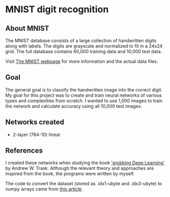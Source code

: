 # MNIST digit recognition

## About MNIST
The MNIST database consists of a large collection of handwritten digits along with labels.
The digits are grayscale and normalized to fit in a 24x24 grid. The full database contains
60,000 training data and 10,000 test data.

Visit [The MNIST webpage](http://yann.lecun.com/exdb/mnist/) for more information and the
actual data files.


## Goal
The general goal is to classify the handwritten image into the correct digit.
My goal for this project was to create and train neural networks of various types and complexities from scratch.
I wanted to use 1,000 images to train the network and calculate accuracy using all 10,000 test images.


## Networks created
- 2-layer (784-10) linear


## References
I created these networks when studying the book ['grokking Deep Learning'](https://github.com/iamtrask/Grokking-Deep-Learning) by Andrew W. Trask.
Although the relevant theory and approaches are inspired from the book, the programs
were written by myself.

The code to convert the dataset (stored as .idx1-ubyte and .idx3-ubyte) to numpy arrays came from [this article](https://notebook.community/rasbt/python-machine-learning-book/code/bonus/reading_mnist).